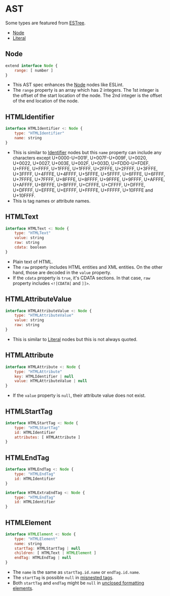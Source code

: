# AST

Some types are featured from [ESTree].

- [Node]
- [Literal]

## Node

```js
extend interface Node {
    range: [ number ]
}
```

- This AST spec enhances the [Node] nodes like ESLint.
- The `range` property is an array which has 2 integers.
  The 1st integer is the offset of the start location of the node.
  The 2nd integer is the offset of the end location of the node.

## HTMLIdentifier

```js
interface HTMLIdentifier <: Node {
    type: "HTMLIdentifier"
    name: string
}
```

- This is similar to [Identifier] nodes but this `name` property can include any
  characters except U+0000-U+001F, U+007F-U+009F, U+0020, U+0022, U+0027, U+003E,
  U+002F, U+003D, U+FDD0-U+FDEF, U+FFFE, U+FFFF, U+1FFFE, U+1FFFF, U+2FFFE, U+2FFFF,
  U+3FFFE, U+3FFFF, U+4FFFE, U+4FFFF, U+5FFFE, U+5FFFF, U+6FFFE, U+6FFFF, U+7FFFE,
  U+7FFFF, U+8FFFE, U+8FFFF, U+9FFFE, U+9FFFF, U+AFFFE, U+AFFFF, U+BFFFE, U+BFFFF,
  U+CFFFE, U+CFFFF, U+DFFFE, U+DFFFF, U+EFFFE, U+EFFFF, U+FFFFE, U+FFFFF, U+10FFFE
  and U+10FFFF.
- This is tag names or attribute names.

## HTMLText

```js
interface HTMLText <: Node {
    type: "HTMLText"
    value: string
    raw: string
    cdata: boolean
}
```

- Plain text of HTML.
- The `raw` property includes HTML entities and XML entities. On the other hand, those are decoded in the `value` property.
- If the `cdata` property is `true`, it's CDATA sections. In that case, `raw` property includes `<![CDATA[` and `]]>`.

## HTMLAttributeValue

```js
interface HTMLAttributeValue <: Node {
    type: "HTMLAttributeValue"
    value: string
    raw: string
}
```

- This is similar to [Literal] nodes but this is not always quoted.

## HTMLAttribute

```js
interface HTMLAttribute <: Node {
    type: "HTMLAttribute"
    key: HTMLIdentifier | null
    value: HTMLAttributeValue | null
}
```

- If the `value` property is `null`, their attribute value does not exist.

## HTMLStartTag

```js
interface HTMLStartTag <: Node {
    type: "HTMLStartTag"
    id: HTMLIdentifier
    attributes: [ HTMLAttribute ]
}
```

## HTMLEndTag

```js
interface HTMLEndTag <: Node {
    type: "HTMLEndTag"
    id: HTMLIdentifier
}

interface HTMLExtraEndTag <: Node {
    type: "HTMLEndTag"
    id: HTMLIdentifier
}
```

## HTMLElement

```js
interface HTMLElement <: Node {
    type: "HTMLElement"
    name: string
    startTag: HTMLStartTag | null
    children: [ HTMLText | HTMLElement ]
    endTag: HTMLEndTag | null
}
```

- The `name` is the same as `startTag.id.name` or `endTag.id.name`.
- The `startTag` is possible `null` in [misnested tags](https://html.spec.whatwg.org/multipage/syntax.html#misnested-tags:-b-i-/b-/i).
- Both `startTag` and `endTag` might be `null` in [unclosed formatting elements](https://html.spec.whatwg.org/multipage/syntax.html#unclosed-formatting-elements).

[ESTree]:     https://github.com/estree/estree
[Node]:       https://github.com/estree/estree/blob/master/es5.md#node-objects
[Literal]:    https://github.com/estree/estree/blob/master/es5.md#literal
[Identifier]: https://github.com/estree/estree/blob/master/es5.md#identifier
